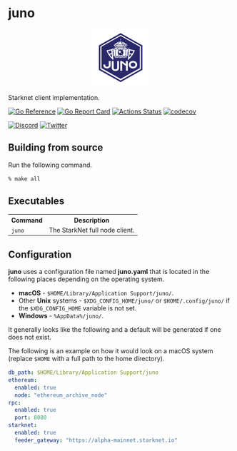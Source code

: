 # juno

<div align="center"><img width="128" src="./docs/static/img/juno_rounded.png"></div>

Starknet client implementation.

[![Go Reference](https://pkg.go.dev/badge/github.com/NethermindEth/juno.svg)](https://pkg.go.dev/github.com/NethermindEth/juno) [![Go Report Card](https://goreportcard.com/badge/github.com/NethermindEth/juno)](https://goreportcard.com/report/github.com/NethermindEth/juno) [![Actions Status](https://github.com/NethermindEth/juno/actions/workflows/juno-build.yml/badge.svg)](https://github.com/NethermindEth/juno/actions) [![codecov](https://codecov.io/gh/NethermindEth/juno/branch/main/graph/badge.svg)](https://codecov.io/gh/NethermindEth/juno)

[![Discord](https://img.shields.io/badge/Discord-5865F2?style=for-the-badge&logo=discord&logoColor=white)](https://discord.gg/TcHbSZ9ATd)
[![Twitter](https://img.shields.io/badge/Twitter-1DA1F2?style=for-the-badge&logo=twitter&logoColor=white)](https://twitter.com/nethermindeth?s=20&t=xLC_xrid_f17DJqdJ2EZnA)

## Building from source

Run the following command.

```sh
% make all
```

## Executables

<table>
  <tr><th>Command</th><th>Description</th></tr>
  <tr>
    <td><code>juno</code></td>
    <td>The StarkNet full node client.</td>
  <tr>
</table>

## Configuration

**juno** uses a configuration file named **juno.yaml** that is located in the following places depending on the operating system.

- **macOS** - `$HOME/Library/Application Support/juno/`.
- Other **Unix** systems - `$XDG_CONFIG_HOME/juno/` or `$HOME/.config/juno/` if the `$XDG_CONFIG_HOME` variable is not set.
- **Windows** - `%AppData%/juno/`.

It generally looks like the following and a default will be generated if one does not exist.

The following is an example on how it would look on a macOS system (replace `$HOME` with a full path to the home directory).

```yaml
db_path: $HOME/Library/Application Support/juno
ethereum:
  enabled: true
  node: "ethereum_archive_node"
rpc:
  enabled: true
  port: 8080
starknet:
  enabled: true
  feeder_gateway: "https://alpha-mainnet.starknet.io"
```
